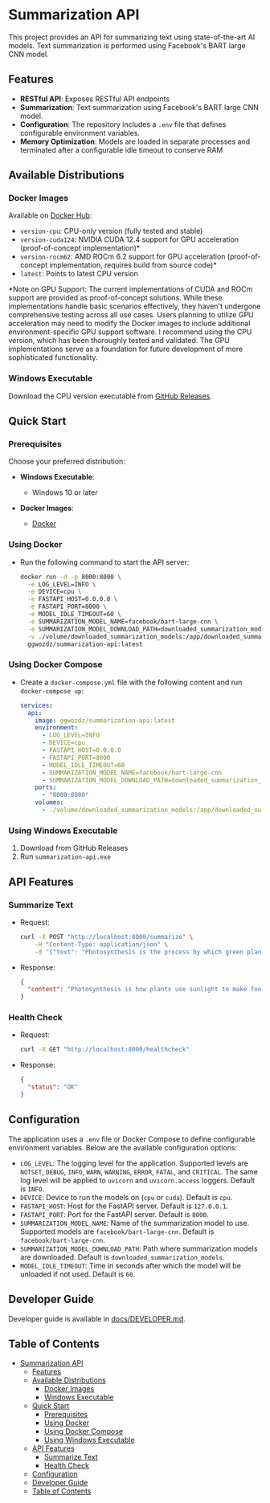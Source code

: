 # Summarization API

This project provides an API for summarizing text using state-of-the-art AI models. Text summarization is performed using Facebook's BART large CNN model.

## Features

- **RESTful API**: Exposes RESTful API endpoints
- **Summarization**: Text summarization using Facebook's BART large CNN model.
- **Configuration**: The repository includes a `.env` file that defines configurable environment variables.
- **Memory Optimization**: Models are loaded in separate processes and terminated after a configurable idle timeout to conserve RAM

## Available Distributions

### Docker Images

Available on [Docker Hub](https://hub.docker.com/r/ggwozdz/summarization-api):

- `version-cpu`: CPU-only version (fully tested and stable)
- `version-cuda124`: NVIDIA CUDA 12.4 support for GPU acceleration (proof-of-concept implementation)*
- `version-rocm62`: AMD ROCm 6.2 support for GPU acceleration (proof-of-concept implementation, requires build from source code)*
- `latest`: Points to latest CPU version

*Note on GPU Support: The current implementations of CUDA and ROCm support are provided as proof-of-concept solutions. While these implementations handle basic scenarios effectively, they haven't undergone comprehensive testing across all use cases. Users planning to utilize GPU acceleration may need to modify the Docker images to include additional environment-specific GPU support software. I recommend using the CPU version, which has been thoroughly tested and validated. The GPU implementations serve as a foundation for future development of more sophisticated functionality.

### Windows Executable

Download the CPU version executable from [GitHub Releases](https://github.com/ggwozdz90/summarization-api/releases).

## Quick Start

### Prerequisites

Choose your preferred distribution:

- **Windows Executable**:
  - Windows 10 or later

- **Docker Images**:
  - [Docker](https://www.docker.com/get-started/)

### Using Docker

- Run the following command to start the API server:

    ```bash
    docker run -d -p 8000:8000 \
      -e LOG_LEVEL=INFO \
      -e DEVICE=cpu \
      -e FASTAPI_HOST=0.0.0.0 \
      -e FASTAPI_PORT=8000 \
      -e MODEL_IDLE_TIMEOUT=60 \
      -e SUMMARIZATION_MODEL_NAME=facebook/bart-large-cnn \
      -e SUMMARIZATION_MODEL_DOWNLOAD_PATH=downloaded_summarization_models \
      -v ./volume/downloaded_summarization_models:/app/downloaded_summarization_models \
      ggwozdz/summarization-api:latest
    ```

### Using Docker Compose

- Create a `docker-compose.yml` file with the following content and run `docker-compose up`:

    ```yaml
    services:
      api:
        image: ggwozdz/summarization-api:latest
        environment:
          - LOG_LEVEL=INFO
          - DEVICE=cpu
          - FASTAPI_HOST=0.0.0.0
          - FASTAPI_PORT=8000
          - MODEL_IDLE_TIMEOUT=60
          - SUMMARIZATION_MODEL_NAME=facebook/bart-large-cnn
          - SUMMARIZATION_MODEL_DOWNLOAD_PATH=downloaded_summarization_models
        ports:
          - "8000:8000"
        volumes:
          - ./volume/downloaded_summarization_models:/app/downloaded_summarization_models
    ```

### Using Windows Executable

1. Download from GitHub Releases
2. Run `summarization-api.exe`

## API Features

### Summarize Text

- Request:

    ```bash
    curl -X POST "http://localhost:8000/summarize" \
        -H "Content-Type: application/json" \
        -d '{"text": "Photosynthesis is the process by which green plants and some other organisms use sunlight to synthesize foods with the help of chlorophyll."}'
    ```

- Response:

    ```json
    {
      "content": "Photosynthesis is how plants use sunlight to make food."
    }
    ```

### Health Check

- Request:

    ```bash
    curl -X GET "http://localhost:8000/healthcheck"
    ```

- Response:

    ```json
    {
      "status": "OK"
    }
    ```

## Configuration

The application uses a `.env` file or Docker Compose to define configurable environment variables. Below are the available configuration options:

- `LOG_LEVEL`: The logging level for the application. Supported levels are `NOTSET`, `DEBUG`, `INFO`, `WARN`, `WARNING`, `ERROR`, `FATAL`, and `CRITICAL`. The same log level will be applied to `uvicorn` and `uvicorn.access` loggers. Default is `INFO`.
- `DEVICE`: Device to run the models on (`cpu` or `cuda`). Default is `cpu`.
- `FASTAPI_HOST`: Host for the FastAPI server. Default is `127.0.0.1`.
- `FASTAPI_PORT`: Port for the FastAPI server. Default is `8000`.
- `SUMMARIZATION_MODEL_NAME`: Name of the summarization model to use. Supported models are `facebook/bart-large-cnn`. Default is `facebook/bart-large-cnn`.
- `SUMMARIZATION_MODEL_DOWNLOAD_PATH`: Path where summarization models are downloaded. Default is `downloaded_summarization_models`.
- `MODEL_IDLE_TIMEOUT`: Time in seconds after which the model will be unloaded if not used. Default is `60`.

## Developer Guide

Developer guide is available in [docs/DEVELOPER.md](DEVELOPER.md).

## Table of Contents

- [Summarization API](#summarization-api)
  - [Features](#features)
  - [Available Distributions](#available-distributions)
    - [Docker Images](#docker-images)
    - [Windows Executable](#windows-executable)
  - [Quick Start](#quick-start)
    - [Prerequisites](#prerequisites)
    - [Using Docker](#using-docker)
    - [Using Docker Compose](#using-docker-compose)
    - [Using Windows Executable](#using-windows-executable)
  - [API Features](#api-features)
    - [Summarize Text](#summarize-text)
    - [Health Check](#health-check)
  - [Configuration](#configuration)
  - [Developer Guide](#developer-guide)
  - [Table of Contents](#table-of-contents)
